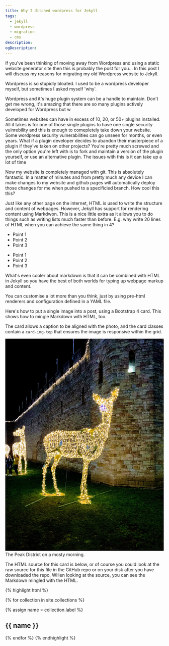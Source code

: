 ```yaml
---
title: Why I ditched wordpress for Jekyll
tags:
  - jekyll
  - wordpress
  - migration
  - cms
description: 
ogDescription: 
---
```


If you've been thinking of moving away from Wordpress and using a static website generator site then this is probably the post for you... In this post I will discuss my reasons for migrating my old Wordpress website to Jekyll.


Wordpress is so stupidly bloated.
I used to be a wordpress developer myself, but sometimes I asked myself 'why'.

Wordpress and it's huge plugin system can be a handle to maintain. Don't get me wrong, it's amazing that there are so many plugins actively developed for Wordpress but w

Sometimes websites can have in excess of 10, 20, or 50+ plugins installed. All it takes is for one of those single plugins to have one single security vulnrebility and this is enough to comepletely take down your website. Some wordpress security vulnerabilities can go unseen for months, or even years. What if a plugin developer decides to abandon their masterpiece of a plugin if they've taken on other projects? You're pretty much screwed and the only option you're left with is to fork and maintain a version of the plugin yourself, or use an alternative plugin. The issues with this is it can take up a lot of time

<!--more-->

Now my website is completely managed with git. This is absolutely fantastic. In a matter of minutes and from pretty much any device I can make changes to my website and github pages will automatically deploy those changes for me when pushed to a specificied branch. How cool this this?

Just like any other page on the internet, HTML is used to write the structure and content of webpages. However, Jekyll has support for rendering content using Markdwon. This is a nice little extra as it allows you to do things such as writing lists much faster than before. E.g. why write 20 lines of HTML when you can achieve the same thing in 4?

* Point 1
* Point 2
* Point 3

<ul>
    <li>
        Point 1
    </li>
    <li>
        Point 2
    </li>
    <li>
        Point 3
    </li>
</ul>

What's even cooler about markdown is that it can be combined with HTML in Jekyll so you have the best of both worlds for typing up webpage markup and content.

You can customise a lot more than you think, just by using pre-html renderers and configuration defined in a YAML file.


Here's how to put a single image into a post, using a Bootstrap 4 card. This shows how to mingle Markdown with HTML, too.

<!--more-->

The card allows a caption to be aligned with the photo, and the card classes contain a `card-img-top` that ensures the image is responsive within the grid.

<div class="card mb-3">
    <img class="card-img-top" src="/static/img/christmas_in_cardiff.jpg"/>
    <div class="card-body bg-light">
        <div class="card-text">
            The Peak District on a mosty morning.
        </div>
    </div>
</div>

The HTML source for this card is below, or of course you could look at the raw source for this file in the GitHub repo or on your disk after you have downloaded the repo. WHen looking at the source, you can see the Markdown mingled with the HTML.

{% highlight html %}

{% for collection in site.collections %}

  {% assign name = collection.label %}

  <section>
    <h1>{{ name }}</h1>
   
  </section>

{% endfor %}
{% endhighlight %}